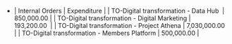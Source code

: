 - | Internal Orders | Expenditure |
  | TO-Digital transformation - Data Hub  | 850,000.00 |
  | TO-Digital transformation - Digital Marketing   |  193,200.00  |
  | TO-Digital transformation - Project Athena |  7,030,000.00 |
  | TO-Digital transformation - Members Platform |  500,000.00 |